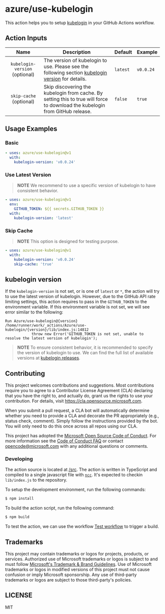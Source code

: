 # azure/use-kubelogin

This action helps you to setup [kubelogin][] in your GitHub Actions workflow.

## Action Inputs

| Name | Description | Default | Example |
|:--:|--|--|--|
| `kubelogin-version` (optional) | The version of kubelogin to use. Please see the following section [kubelogin version](#kubelogin-version) for details. | `latest` | `v0.0.24` |
| `skip-cache` (optional) | Skip discovering the kubelogin from cache. By setting this to true will force to download the kubelogin from GitHub release. | `false` | `true` | 

## Usage Examples

### Basic

```yaml
- uses: azure/use-kubelogin@v1
  with:
    kubelogin-version: 'v0.0.24'
```

### Use Latest Version

> **NOTE**
> We recommend to use a specific version of kubelogin to have consistent behavior.

```yaml
- uses: azure/use-kubelogin@v1
  env:
    GITHUB_TOKEN: ${{ secrets.GITHUB_TOKEN }}
  with:
    kubelogin-version: 'latest'
```

### Skip Cache

> **NOTE**
> This option is designed for testing purpose.

```yaml
- uses: azure/use-kubelogin@v1
  with:
    kubelogin-version: 'v0.0.24'
    skip-cache: 'true'
```

## kubelogin version

If the `kubelogin-version` is not set, or is one of `latest` or `*`, the action will try to use the latest version of kubelogin.
However, due to the GitHub API rate limiting settings, this action requires to pass in the `GITHUB_TOKEN` to the environment variable. If this environment variable is not set, we will see error similar to the following:

```
Run Azure/use-kubelogin@{version}
/home/runner/work/_actions/Azure/use-kubelogin/{version}/lib/index.js:14812
            throw new Error('GITHUB_TOKEN is not set, unable to resolve the latest version of kubelogin');
```

> **NOTE**
> To ensure consistent behavior, it is recommended to specify the version of kubelogin to use. We can find the full list of available versions at [kubelogin releases][].

[kubelogin]: https://github.com/Azure/kubelogin
[kubelogin releases]: https://github.com/Azure/kubelogin/releases

## Contributing

This project welcomes contributions and suggestions.  Most contributions require you to agree to a
Contributor License Agreement (CLA) declaring that you have the right to, and actually do, grant us
the rights to use your contribution. For details, visit https://cla.opensource.microsoft.com.

When you submit a pull request, a CLA bot will automatically determine whether you need to provide
a CLA and decorate the PR appropriately (e.g., status check, comment). Simply follow the instructions
provided by the bot. You will only need to do this once across all repos using our CLA.

This project has adopted the [Microsoft Open Source Code of Conduct](https://opensource.microsoft.com/codeofconduct/).
For more information see the [Code of Conduct FAQ](https://opensource.microsoft.com/codeofconduct/faq/) or
contact [opencode@microsoft.com](mailto:opencode@microsoft.com) with any additional questions or comments.

### Developing

The action source is located at [/src](/src). The action is written in TypeScript and compiled to a single javascript file with [`ncc`][ncc]. It's expected to checkin `lib/index.js` to the repository.

To setup the development environment, run the following commands:

```bash
$ npm install
```

To build the action script, run the following command:

```bash
$ npm build
```

To test the action, we can use the workflow [Test workflow](https://github.com/Azure/use-kubelogin/actions/workflows/test-kubelogin.yaml) to trigger a build.

[ncc]: https://github.com/vercel/ncc

## Trademarks

This project may contain trademarks or logos for projects, products, or services. Authorized use of Microsoft 
trademarks or logos is subject to and must follow 
[Microsoft's Trademark & Brand Guidelines](https://www.microsoft.com/en-us/legal/intellectualproperty/trademarks/usage/general).
Use of Microsoft trademarks or logos in modified versions of this project must not cause confusion or imply Microsoft sponsorship.
Any use of third-party trademarks or logos are subject to those third-party's policies.

## LICENSE

MIT